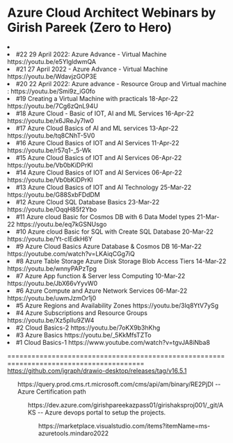 # Azure Cloud Architect Webinars by Girish Pareek (Zero to Hero)
<li> 
<li> #22 29 April 2022:  Azure Advance - Virtual Machine https://youtu.be/e5YlgldwmQA
<li> #21 27 April 2022 - Azure Advance - Virtual Machine https://youtu.be/WdavjzGOP3E
<li> #20 22 April 2022: Azure advance - Resource Group and Virtual machine : https://youtu.be/Smi9z_iG0fo
<li> #19	Creating a Virtual Machine with practicals	18-Apr-22	https://youtu.be/7Cg6zQnL94U 
<li> #18	Azure Cloud - Basic of IOT, AI and ML Services	16-Apr-22	https://youtu.be/x6JReJy7lw0
<li> #17	Azure Cloud Basics of AI and ML services	13-Apr-22	https://youtu.be/tq8CNhT-5V0
<li> #16	Azure Cloud Basics of IOT and AI Services	11-Apr-22	https://youtu.be/r57q1-_5-Wk
<li> #15	Azure Cloud Basics of IOT and AI Services	06-Apr-22	https://youtu.be/Vb0bKiDPrKI
<li> #14	Azure Cloud Basics of IOT and AI Services	06-Apr-22	https://youtu.be/Vb0bKiDPrKI 
<li> #13	Azure Cloud Basics of IOT and AI Technology	25-Mar-22	https://youtu.be/G88SxbFDdDM
<li> #12	Azure Cloud SQL Database Basics	23-Mar-22	https://youtu.be/OqqH85f2Ybo
<li> #11	Azure cloud Basic for Cosmos DB with 6 Data Model types	21-Mar-22	https://youtu.be/eq7kGSNUsgo
<li> #10	Azure cloud Basic for SQL with Create SQL Database	20-Mar-22	https://youtu.be/Yt-cIEdkH6Y
<li> #9	Azure Cloud Basics Azure Database & Cosmos DB	16-Mar-22	https://youtube.com/watch?v=LKAiqCGg7iQ
<li> #8	Azure Table Storage Azure Disk Storage Blob Access Tiers 	14-Mar-22	https://youtu.be/wnnyPAPzTpg
<li> #7	Azure App function & Server less Computing 	10-Mar-22	https://youtu.be/JbX66vYyvW0
<li> #6	Azure Compute and Azure Network Services 	06-Mar-22	https://youtu.be/uwmJzmOr1j0
<li> #5	Azure Regions and Availability Zones		https://youtu.be/3lq8YtV7ySg
<li> #4	Azure Subscriptions and Resource Groups		https://youtu.be/Xz5plIu9ZW4
<li> #2	Cloud Basics-2		 https://youtu.be/7oKX9b3hKhg
<li> #3	Azure Basics		https://youtu.be/_5KkMfsTZTo
<li> #1	Cloud Basics-1		https://www.youtube.com/watch?v=tgvJA8iNba8





















========================================================================================
https://github.com/jgraph/drawio-desktop/releases/tag/v16.5.1
<ol> https://query.prod.cms.rt.microsoft.com/cms/api/am/binary/RE2PjDI  -- Azure Certification path
<ol> https://dev.azure.com/girishpareekazpass01/girishaksproj001/_git/AKS -- Azure devops portal to setup the projects. 
<ol> https://marketplace.visualstudio.com/items?itemName=ms-azuretools.mindaro2022
<ol>
